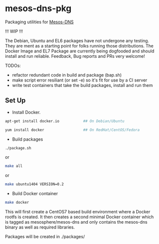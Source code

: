 mesos-dns-pkg
=============
Packaging utilities for [Mesos-DNS](https://github.com/mesosphere/mesos-dns)

!!! WIP !!!

The Debian, Ubuntu and EL6 packages have not undergone any testing. They are ment as a starting point for folks running those distributions. The Docker Image and EL7 Package are currently being dogfooded and should install and run reliable. Feedback, Bug reports and PRs very welcome!


TODOs:
- refactor redundant code in build and package (bap.sh)
- make script error resiliant (or set -e) so it's fit for use by a CI server
- write test containers that take the build packages, install and run them

Set Up
------
* Install Docker.

```bash
apt-get install docker.io			## On Debian/Ubuntu
```

```bash
yum install docker                  ## On RedHat/CentOS/Fedora
```

* Build packages

```bash
./package.sh
```

or

```bash
make all
```

or

```bash
make ubuntu1404 VERSION=0.2
```

* Build Docker container

```bash
make docker
```

This will first create a CentOS7 based build environment where a Docker rootfs is created.
It then creates a second minimal Docker container which is tagged as mesosphere/mesos-dns and only contains the mesos-dns binary as well as required libraries.


Packages will be created in ./packages/
